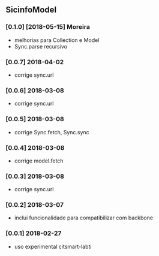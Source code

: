 ## SicinfoModel

### [0.1.0] [2018-05-15] Moreira
- melhorias para Collection e Model
- Sync.parse recursivo


### [0.0.7] 2018-04-02
- corrige sync.url

### [0.0.6] 2018-03-08
- corrige sync.url

### [0.0.5] 2018-03-08
- corrige Sync.fetch, Sync.sync

### [0.0.4] 2018-03-08
- corrige model.fetch

### [0.0.3] 2018-03-08
- corrige sync.url

### [0.0.2] 2018-03-07
- inclui funcionalidade para compatibilizar com backbone

### [0.0.1] 2018-02-27
- uso experimental citsmart-labti